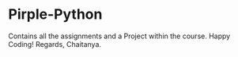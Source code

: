 # Pirple-Python
Contains all the assignments and a Project within the course.
Happy Coding!
Regards,
Chaitanya.
